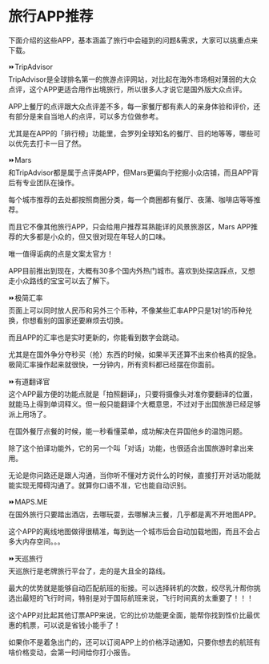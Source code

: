 # 旅行APP推荐
下面介绍的这些APP，基本涵盖了旅行中会碰到的问题&需求，大家可以挑重点来下载。  

  
⏩TripAdvisor  
TripAdvisor是全球排名第一的旅游点评网站，对比起在海外市场相对薄弱的大众点评，这个APP更适合用作出境旅行，所以很多人才说它是国外版大众点评。  

APP上餐厅的点评跟大众点评差不多，每一家餐厅都有素人的亲身体验和评价，还有部分是来自当地人的点评，可以多方位做参考。  

尤其是在APP的「排行榜」功能里，会罗列全球知名的餐厅、目的地等等，哪些可以优先去打卡一目了然。  
 

⏩Mars    
和TripAdvisor都是属于点评类APP，但Mars更偏向于挖掘小众店铺，而且APP背后有专业团队在操作。  
 
每个城市推荐的去处都按照商圈分类，每一个商圈都有餐厅、夜蒲、咖啡店等等推荐。  
  
而且它不像其他旅行APP，只会给用户推荐耳熟能详的风景旅游区，Mars APP推荐的大多都是小众的，但又很对现在年轻人的口味。  

唯一值得诟病的点是文案太官方！  
 
APP目前推出到现在，大概有30多个国内外热门城市。喜欢到处探店踩点，又想走小众路线的宝宝可以去了解下。  


⏩极简汇率  
页面上可以同时放人民币和另外三个币种，不像某些汇率APP只是1对1的币种兑换，你想看别的国家还要麻烦去切换。  
 
而且APP的汇率也是实时更新的，你能看到数字会跳动。  

尤其是在国外争分夺秒买（抢）东西的时候，如果半天还算不出来价格真的捉急。极简汇率操作起来就很快，一分钟内，所有资料都已经摆在你面前。  

 
⏩有道翻译官  
这个APP最方便的功能点就是「拍照翻译」，只要将摄像头对准你要翻译的位置，就能马上得到单词释义。但一般只能翻译个大概意思，不过对于出国旅游已经足够派上用场了。  
 
在国外餐厅点餐的时候，能一秒看懂菜单，成功解决在异国他乡的温饱问题。   

除了这个拍译功能外，它的另一个叫「对话」功能，也很适合出国旅游时拿出来用。   
 
无论是你问路还是跟人沟通，当你听不懂对方说什么的时候，直接打开对话功能就能实现无障碍沟通了。就算你口语不准，它也能自动识别。   


⏩MAPS.ME  
在国外旅行只要踏出酒店，去哪玩耍，去哪解决三餐，几乎都是离不开地图APP。

这个APP的离线地图做得很精准，每到达一个城市后会自动加载地图，而且不会占多大内存空间。。。
 

⏩天巡旅行  
天巡旅行是老牌旅行平台了，走的是大且全的路线。 

最大的优势就是能够自动匹配航班的衔接。可以选择转机的次数，绞尽乳汁帮你挑选出最短的飞行时间，特别是对于国际航班来说，飞行时间真的太重要了！！！  

这个APP对比起其他订票APP来说，它的比价功能更全面，能帮你找到性价比最优惠的机票，可以说是省钱小能手了！ 

如果你不是着急出门的，还可以订阅APP上的价格浮动通知，只要你想去的航班有啥价格变动，会第一时间给你打小报告。   